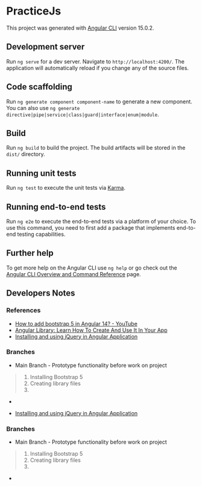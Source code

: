 # PracticeJs

This project was generated with [Angular CLI](https://github.com/angular/angular-cli) version 15.0.2.

## Development server

Run `ng serve` for a dev server. Navigate to `http://localhost:4200/`. The application will automatically reload if you change any of the source files.

## Code scaffolding

Run `ng generate component component-name` to generate a new component. You can also use `ng generate directive|pipe|service|class|guard|interface|enum|module`.

## Build

Run `ng build` to build the project. The build artifacts will be stored in the `dist/` directory.

## Running unit tests

Run `ng test` to execute the unit tests via [Karma](https://karma-runner.github.io).

## Running end-to-end tests

Run `ng e2e` to execute the end-to-end tests via a platform of your choice. To use this command, you need to first add a package that implements end-to-end testing capabilities.

## Further help

To get more help on the Angular CLI use `ng help` or go check out the [Angular CLI Overview and Command Reference](https://angular.io/cli) page.


## Developers Notes
### References   
* [How to add bootstrap 5 in Angular 14? - YouTube](https://www.youtube.com/watch?v=6rbG4Yk1l4M)
* [Angular Library: Learn How To Create And Use It In Your App](https://www.youtube.com/watch?v=hIEbJkP1M5E)
* [Installing and using jQuery in Angular Application](https://www.youtube.com/watch?v=jIVCVAthBEo)

### Branches

* Main Branch - Prototype functionality before work on project
> 1. Installing Bootstrap 5 
> 2. Creating library files
> 3. 
- 
* [Installing and using jQuery in Angular Application](https://www.youtube.com/watch?v=jIVCVAthBEo)

### Branches

* Main Branch - Prototype functionality before work on project
> 1. Installing Bootstrap 5 
> 2. Creating library files
> 3. 
- 
